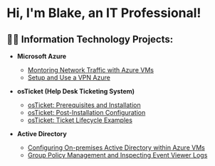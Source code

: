 <h1>Hi, I'm Blake, an IT Professional! </h1>

<h2>👨‍💻 Information Technology Projects:</h2>

- <b> Microsoft Azure </b>
  - [Montoring Network Traffic with Azure  VMs](https://github.com/blake122096/Azure-Compute-Networking)
  - [Setup and Use a VPN Azure](https://github.com/blake122096/How-to-Setup-and-Use-a-VPN-within-Azure)
 

- <b>osTicket (Help Desk Ticketing System)</b>
  - [osTicket: Prerequisites and Installation](https://github.com/blake122096/osticket-prereqs)
  - [osTicket: Post-Installation Configuration](https://github.com/blake122096/post-install-config)
  - [osTicket: Ticket Lifecycle Examples](https://github.com/blake122096/ticket-lifecycle/tree/main)

- <b>Active Directory </b>
  - [Configuring On-premises Active Directory within Azure VMs](https://github.com/blake122096/configure-ad)
  - [Group Policy Management and Inspecting Event Viewer Logs ](https://github.com/blake122096/gpm-eventvwr)


